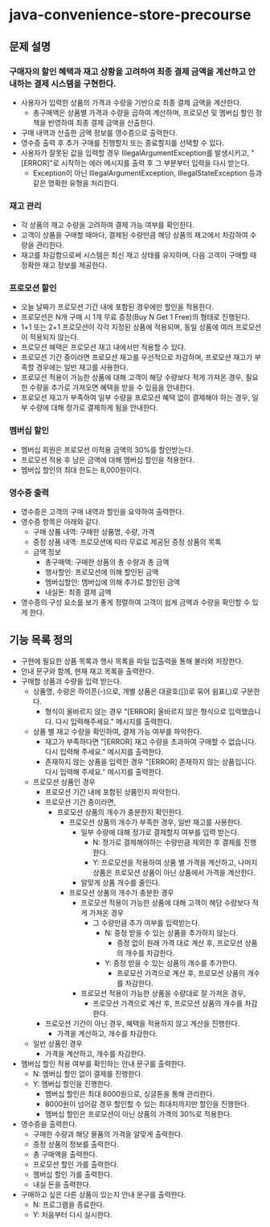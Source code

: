 # java-convenience-store-precourse

## 문제 설명

### 구매자의 할인 혜택과 재고 상황을 고려하여 최종 결제 금액을 계산하고 안내하는 결제 시스템을 구현한다.

- 사용자가 입력한 상품의 가격과 수량을 기반으로 최종 결제 금액을 계산한다.
    - 총구매액은 상품별 가격과 수량을 곱하여 계산하며, 프로모션 및 멤버십 할인 정책을 반영하여 최종 결제 금액을 산출한다.
- 구매 내역과 산출한 금액 정보를 영수증으로 출력한다.
- 영수증 출력 후 추가 구매를 진행할지 또는 종료할지를 선택할 수 있다.
- 사용자가 잘못된 값을 입력할 경우 IllegalArgumentException를 발생시키고, "[ERROR]"로 시작하는 에러 메시지를 출력 후 그 부분부터 입력을 다시 받는다.
    - Exception이 아닌 IllegalArgumentException, IllegalStateException 등과 같은 명확한 유형을 처리한다.

### 재고 관리

- 각 상품의 재고 수량을 고려하여 결제 가능 여부를 확인한다.
- 고객이 상품을 구매할 때마다, 결제된 수량만큼 해당 상품의 재고에서 차감하여 수량을 관리한다.
- 재고를 차감함으로써 시스템은 최신 재고 상태를 유지하며, 다음 고객이 구매할 때 정확한 재고 정보를 제공한다.

### 프로모션 할인

- 오늘 날짜가 프로모션 기간 내에 포함된 경우에만 할인을 적용한다.
- 프로모션은 N개 구매 시 1개 무료 증정(Buy N Get 1 Free)의 형태로 진행된다.
- 1+1 또는 2+1 프로모션이 각각 지정된 상품에 적용되며, 동일 상품에 여러 프로모션이 적용되지 않는다.
- 프로모션 혜택은 프로모션 재고 내에서만 적용할 수 있다.
- 프로모션 기간 중이라면 프로모션 재고를 우선적으로 차감하며, 프로모션 재고가 부족할 경우에는 일반 재고를 사용한다.
- 프로모션 적용이 가능한 상품에 대해 고객이 해당 수량보다 적게 가져온 경우, 필요한 수량을 추가로 가져오면 혜택을 받을 수 있음을 안내한다.
- 프로모션 재고가 부족하여 일부 수량을 프로모션 혜택 없이 결제해야 하는 경우, 일부 수량에 대해 정가로 결제하게 됨을 안내한다.

### 멤버십 할인

- 멤버십 회원은 프로모션 미적용 금액의 30%를 할인받는다.
- 프로모션 적용 후 남은 금액에 대해 멤버십 할인을 적용한다.
- 멤버십 할인의 최대 한도는 8,000원이다.

### 영수증 출력

- 영수증은 고객의 구매 내역과 할인을 요약하여 출력한다.
- 영수증 항목은 아래와 같다.
    - 구매 상품 내역: 구매한 상품명, 수량, 가격
    - 증정 상품 내역: 프로모션에 따라 무료로 제공된 증정 상품의 목록
    - 금액 정보
        - 총구매액: 구매한 상품의 총 수량과 총 금액
        - 행사할인: 프로모션에 의해 할인된 금액
        - 멤버십할인: 멤버십에 의해 추가로 할인된 금액
        - 내실돈: 최종 결제 금액
- 영수증의 구성 요소를 보기 좋게 정렬하여 고객이 쉽게 금액과 수량을 확인할 수 있게 한다.

## 기능 목록 정의

- 구현에 필요한 상품 목록과 행사 목록을 파일 입출력을 통해 불러와 저장한다.
- 안내 문구와 함께, 현재 재고 목록을 출력한다.
- 구매할 상품과 수량을 입력 받는다.
    - 상품명, 수량은 하이픈(-)으로, 개별 상품은 대괄호([])로 묶어 쉼표(,)로 구분한다.
        - 형식이 올바르지 않는 경우 "[ERROR] 올바르지 않은 형식으로 입력했습니다. 다시 입력해주세요." 메시지를 출력한다.
    - 상품 별 재고 수량을 확인하여, 결제 가능 여부를 파악한다.
        - 재고가 부족하다면 "[ERROR] 재고 수량을 초과하여 구매할 수 없습니다. 다시 입력해 주세요." 메시지를 출력한다.
        - 존재하지 않는 상품을 입력한 경우 "[ERROR] 존재하지 않는 상품입니다. 다시 입력해 주세요." 메시지를 출력한다.
    - 프로모션 상품인 경우
        - 프로모션 기간 내에 포함된 상품인지 파악한다.
        - 프로모션 기간 중이라면,
            - 프로모션 상품의 개수가 충분한지 확인한다.
                - 프로모션 상품의 개수가 부족한 경우, 일반 재고를 사용한다.
                    - 일부 수량에 대해 정가로 결제할지 여부를 입력 받는다.
                        - N: 정가로 결제해야하는 수량만큼 제외한 후 결제를 진행한다.
                        - Y: 프로모션을 적용하여 상품 별 가격을 계산하고, 나머지 상품은 프로모션 상품이 아닌 상품에서 가격을 계산한다.
                    - 알맞게 상품 개수를 줄인다.
                - 프로모션 상품의 개수가 충분한 경우
                    - 프로모션 적용이 가능한 상품에 대해 고객이 해당 수량보다 적게 가져온 경우
                        - 그 수량만큼 추가 여부를 입력받는다.
                            - N: 증정 받을 수 있는 상품을 추가하지 않는다.
                                - 증정 없이 원래 가격 대로 계산 후, 프로모션 상품의 개수를 차감한다.
                            - Y: 증정 받을 수 있는 상품의 개수를 추가한다.
                                - 프로모션 가격으로 계산 후, 프로모션 상품의 개수를 차감한다.
                    - 프로모션 적용이 가능한 상품을 수량대로 잘 가져온 경우,
                        - 프로모션 가격으로 계산 후, 프로모션 상품의 개수를 차감한다.
        - 프로모션 기간이 아닌 경우, 혜택을 적용하지 않고 계산을 진행한다.
            - 가격을 계산하고, 개수를 차감한다.
    - 일반 상품인 경우
        - 가격을 계산하고, 개수를 차감한다.
- 멤버십 할인 적용 여부를 확인하는 안내 문구를 출력한다.
    - N: 멤버십 할인 없이 결제를 진행한다.
    - Y: 멤버십 할인을 진행한다.
        - 멤버십 할인은 최대 8000원으로, 싱글톤을 통해 관리한다.
        - 8000원이 넘어갈 경우 할인할 수 있는 최대치까지만 할인을 진행한다.
        - 멤버십 할인은 프로모션이 아닌 상품의 가격의 30%로 적용한다.
- 영수증을 출력한다.
    - 구매한 수량과 해당 물품의 가격을 알맞게 출력한다.
    - 증정 상품의 정보를 출력한다.
    - 총 구매액을 출력한다.
    - 프로모션 할인 가를 출력한다.
    - 멤버십 할인 가를 출력한다.
    - 내실 돈을 출력한다.
- 구매하고 싶은 다른 상품이 있는지 안내 문구를 출력한다.
    - N: 프로그램을 종료한다.
    - Y: 처음부터 다시 실시한다.